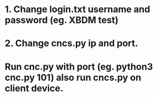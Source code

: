 # 1. Change login.txt username and password (eg. XBDM test)

# 2. Change cncs.py ip and port.

# Run cnc.py with port (eg. python3 cnc.py 101) also run cncs.py on client device.

